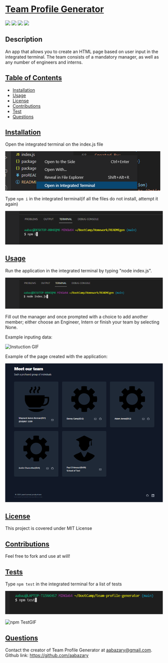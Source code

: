 # <ins>Team Profile Generator</ins>
![](https://img.shields.io/badge/HTML5-E34F26?style=for-the-badge&logo=html5&logoColor=white)
![](https://img.shields.io/badge/Tailwind_CSS-38B2AC?style=for-the-badge&logo=tailwind-css&logoColor=white)
![](https://img.shields.io/badge/Node.js-43853D?style=for-the-badge&logo=node.js&logoColor=white)
![](https://img.shields.io/badge/JavaScript-323330?style=for-the-badge&logo=javascript&logoColor=F7DF1E)
## Description
An app that allows you to create an HTML page based on user input in the integrated terminal. The team consists of a mandatory manager, as well as any number of engineers and interns.
## <ins>Table of Contents</ins>
- [Installation](#installation)
- [Usage](#usage)
- [License](#license)
- [Contributions](#contributions)
- [Test](#test)
- [Questions](#questions)

## <ins>Installation</ins>
Open the integrated terminal on the index.js file

![Integrated Terminal](./images/openIntegrated.png)

Type `npm i` in the integrated terminal(if all the files do not install, attempt it again)

![npm I](./images/npmI.png)

## <ins>Usage</ins>
Run the application in the integrated terminal by typing "node index.js". 

![node](./images/nodeIndex.png)

Fill out the manager and once prompted with a choice to add another member; either choose an Engineer, Intern or finish your team by selecting None.

Example inputing data:

![Instuction GIF](https://user-images.githubusercontent.com/85041715/129671323-e03265cc-3eb2-4e28-bb0d-273b990722ba.gif)

Example of the page created with the application:

![ss](./images/pageSS.png)
## <ins>License</ins>
This project is covered under MIT License
## <ins>Contributions</ins>
Feel free to fork and use at will!
## <ins>Tests</ins>
Type `npm test` in the integrated terminal for a list of tests

![npm Test](./images/npmTest.png)

![npm TestGIF](https://user-images.githubusercontent.com/85041715/129673367-7d623aa2-9595-4d24-ab18-7b65103d5389.gif)

## <ins>Questions</ins>
Contact the creator of Team Profile Generator at aabazary@gmail.com. Github link: https://github.com/aabazary
